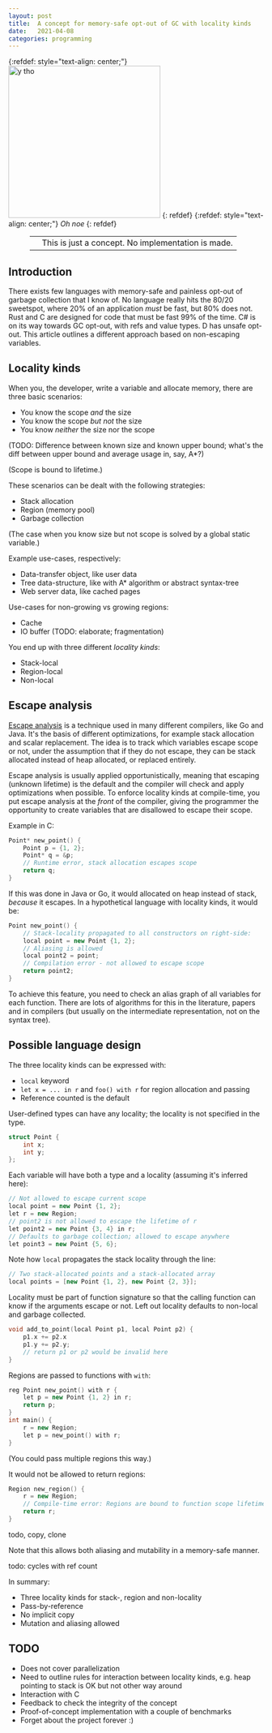 ```yaml
---
layout: post
title:  A concept for memory-safe opt-out of GC with locality kinds
date:   2021-04-08
categories: programming
---
```


{:refdef: style="text-align: center;"}
<img src="{{ site.url }}/assets/img/noescape.jpg" alt="y tho" height="300px"/>
{: refdef}
{:refdef: style="text-align: center;"}
*Oh noe*
{: refdef}

<div style='margin: 1em 3em;'>
<table>
<tr>
<td><span class='fa fa-icon fa-info-circle fa-2x'></span></td>
<td>This is just a concept. No implementation is made.</td>
</tr>
</table>
</div>

## Introduction

There exists few languages with memory-safe and painless opt-out of garbage collection that I know of. No language really hits the 80/20 sweetspot, where 20% of an application _must_ be fast, but 80% does not. Rust and C are designed for code that must be fast 99% of the time. C# is on its way towards GC opt-out, with refs and value types. D has unsafe opt-out. This article outlines a different approach based on non-escaping variables.

## Locality kinds

When you, the developer, write a variable and allocate memory, there are three basic scenarios:

* You know the scope _and_ the size
* You know the scope _but not_ the size
* You know _neither_ the size nor the scope

(TODO: Difference between known size and known upper bound; what's the diff between upper bound and average usage in, say, A\*?)

(Scope is bound to lifetime.)

These scenarios can be dealt with the following strategies:

* Stack allocation
* Region (memory pool)
* Garbage collection

(The case when you know size but not scope is solved by a global static variable.)

Example use-cases, respectively:

* Data-transfer object, like user data
* Tree data-structure, like with A\* algorithm or abstract syntax-tree
* Web server data, like cached pages

Use-cases for non-growing vs growing regions:

* Cache
* IO buffer (TODO: elaborate; fragmentation)

You end up with three different _locality kinds_:

* Stack-local
* Region-local
* Non-local

## Escape analysis

[Escape analysis](https://en.wikipedia.org/wiki/Escape_analysis) is a technique used in many different compilers, like Go and Java. It's the basis of different optimizations, for example stack allocation and scalar replacement. The idea is to track which variables escape scope or not, under the assumption that if they do not escape, they can be stack allocated instead of heap allocated, or replaced entirely.

Escape analysis is usually applied opportunistically, meaning that escaping (unknown lifetime) is the default and the compiler will check and apply optimizations when possible. To enforce locality kinds at compile-time, you put escape analysis at the _front_ of the compiler, giving the programmer the opportunity to create variables that are disallowed to escape their scope.

Example in C:

```c
Point* new_point() {
    Point p = {1, 2};
    Point* q = &p;
    // Runtime error, stack allocation escapes scope
    return q;
}
```

If this was done in Java or Go, it would allocated on heap instead of stack, _because_ it escapes. In a hypothetical language with locality kinds, it would be:

```c++
Point new_point() {
    // Stack-locality propagated to all constructors on right-side:
    local point = new Point {1, 2};
    // Aliasing is allowed
    local point2 = point;
    // Compilation error - not allowed to escape scope
    return point2;
}
```

To achieve this feature, you need to check an alias graph of all variables for each function. There are lots of algorithms for this in the literature, papers and in compilers (but usually on the intermediate representation, not on the syntax tree).

## Possible language design

The three locality kinds can be expressed with:

* `local` keyword
* `let x = ... in r` and `foo() with r` for region allocation and passing
* Reference counted is the default

User-defined types can have any locality; the locality is not specified in the type.

```c++
struct Point {
    int x;
    int y;
};
```

Each variable will have both a type and a locality (assuming it's inferred here):

```c++
// Not allowed to escape current scope
local point = new Point {1, 2};
let r = new Region;
// point2 is not allowed to escape the lifetime of r
let point2 = new Point {3, 4} in r;
// Defaults to garbage collection; allowed to escape anywhere
let point3 = new Point {5, 6};
```

Note how `local` propagates the stack locality through the line:

```c++
// Two stack-allocated points and a stack-allocated array
local points = [new Point {1, 2}, new Point {2, 3}];
```

Locality must be part of function signature so that the calling function can know if the arguments escape or not. Left out locality defaults to non-local and garbage collected.

```c++
void add_to_point(local Point p1, local Point p2) {
    p1.x += p2.x
    p1.y += p2.y;
    // return p1 or p2 would be invalid here
}
```

Regions are passed to functions with `with`:

```c++
reg Point new_point() with r {
    let p = new Point {1, 2} in r;
    return p;
}
int main() {
    r = new Region;
    let p = new_point() with r;
}
```

(You could pass multiple regions this way.)

It would not be allowed to return regions:

```c++
Region new_region() {
    r = new Region;
    // Compile-time error: Regions are bound to function scope lifetime
    return r;
}
```

todo, copy, clone

Note that this allows both aliasing and mutability in a memory-safe manner.

todo: cycles with ref count

In summary:

* Three locality kinds for stack-, region and non-locality
* Pass-by-reference
* No implicit copy
* Mutation and aliasing allowed

## TODO

* Does not cover parallelization
* Need to outline rules for interaction between locality kinds, e.g. heap pointing to stack is OK but not other way around
* Interaction with C
* Feedback to check the integrity of the concept
* Proof-of-concept implementation with a couple of benchmarks
* Forget about the project forever :)
